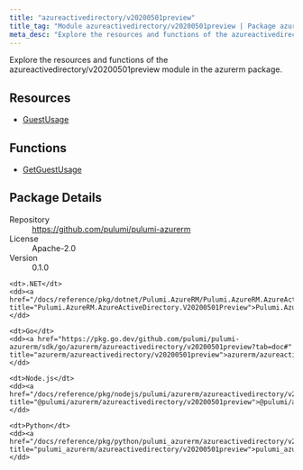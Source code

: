 ```yaml
---
title: "azureactivedirectory/v20200501preview"
title_tag: "Module azureactivedirectory/v20200501preview | Package azurerm"
meta_desc: "Explore the resources and functions of the azureactivedirectory/v20200501preview module in the azurerm package."
---
```


<!-- WARNING: this file was generated by Pulumi Docs Generator. -->
<!-- Do not edit by hand unless you're certain you know what you are doing! -->

Explore the resources and functions of the azureactivedirectory/v20200501preview module in the azurerm package.

<h2 id="resources">Resources</h2>
<ul class="api">
    <li><a href="guestusage" title="GuestUsage"><span class="symbol resource"></span>GuestUsage</a></li>
</ul>

<h2 id="functions">Functions</h2>
<ul class="api">
    <li><a href="getguestusage" title="GetGuestUsage"><span class="symbol function"></span>GetGuestUsage</a></li>
</ul>

<h2 id="package-details">Package Details</h2>
<dl class="package-details">
	<dt>Repository</dt>
	<dd><a href="https://github.com/pulumi/pulumi-azurerm">https://github.com/pulumi/pulumi-azurerm</a></dd>
	<dt>License</dt>
	<dd>Apache-2.0</dd>
	<dt>Version</dt>
	<dd>0.1.0</dd>
</dl>



<dl class="tabular">

    <dt>.NET</dt>
    <dd><a href="/docs/reference/pkg/dotnet/Pulumi.AzureRM/Pulumi.AzureRM.AzureActiveDirectory.V20200501Preview.html" title="Pulumi.AzureRM.AzureActiveDirectory.V20200501Preview">Pulumi.AzureRM.AzureActiveDirectory.V20200501Preview</a></dd>

    <dt>Go</dt>
    <dd><a href="https://pkg.go.dev/github.com/pulumi/pulumi-azurerm/sdk/go/azurerm/azureactivedirectory/v20200501preview?tab=doc#" title="azurerm/azureactivedirectory/v20200501preview">azurerm/azureactivedirectory/v20200501preview</a></dd>

    <dt>Node.js</dt>
    <dd><a href="/docs/reference/pkg/nodejs/pulumi/azurerm/azureactivedirectory/v20200501preview/#" title="@pulumi/azurerm/azureactivedirectory/v20200501preview">@pulumi/azurerm/azureactivedirectory/v20200501preview</a></dd>

    <dt>Python</dt>
    <dd><a href="/docs/reference/pkg/python/pulumi_azurerm/azureactivedirectory/v20200501preview" title="pulumi_azurerm/azureactivedirectory/v20200501preview">pulumi_azurerm/azureactivedirectory/v20200501preview</a></dd>

</dl>

